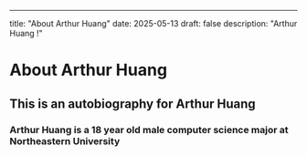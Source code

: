 ---
title: "About Arthur Huang"
date: 2025-05-13
draft: false
description: "Arthur Huang !"


# About Arthur Huang
## This is an autobiography for Arthur Huang
### Arthur Huang is a 18 year old male computer science major at Northeastern University

